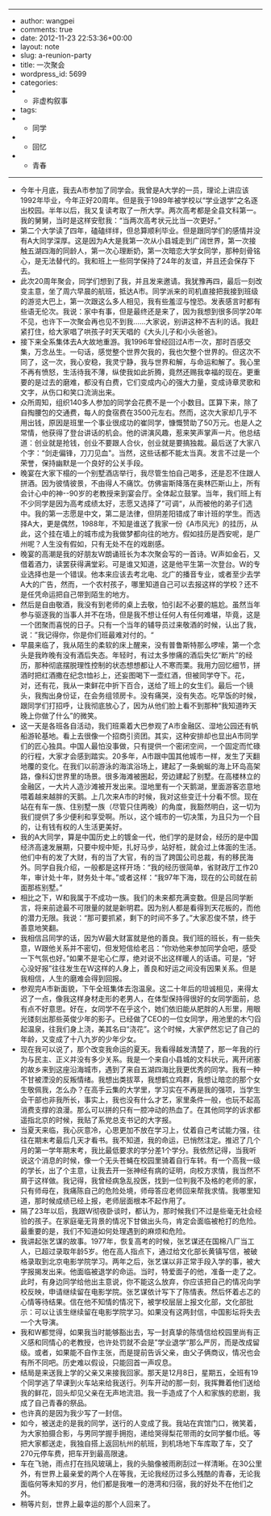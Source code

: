 - ---
- author: wangpei
- comments: true
- date: 2012-11-23 22:53:36+00:00
- layout: note
- slug: a-reunion-party
- title: 一次聚会
- wordpress_id: 5699
- categories:
- - 非虚构叙事
- tags:
- - 同学
- - 回忆
- - 青春
- ---
- 今年十月底，我去A市参加了同学会。我曾是A大学的一员，理论上讲应该1992年毕业，今年正好20周年。但是我于1989年被学校以“学业退学”之名逐出校园。半年以后，我又复读考取了一所大学。两次高考都是全县文科第一。我的舅舅，当时是这样安慰我：“当两次高考状元比当一次更好。”
- 第二个大学读了四年，磕磕绊绊，但总算顺利毕业。但是跟同学们的感情并没有A大同学深厚。这是因为A大是我第一次从小县城走到广阔世界，第一次接触五湖四海的同龄人，第一次心理断奶，第一次暗恋大学女同学，那种刻骨铭心，是无法替代的。我和班上一些同学保持了24年的友谊，并且还会保存下去。
- 此次20周年聚会，同学们想到了我，并且发来邀请。我犹豫再四，最后一刻改变主意，坐了周六早晨的航班，抵达A市。同学派来的司机直接把我接到班级的游览大巴上，第一次跟这么多人相见，我有些羞涩与惶恐。发表感言时都有些语无伦次。我说：家中有事，但是最终还是来了，因为我想到很多同学20年不见，也许下一次聚会再也见不到我……大家说，别讲这种不吉利的话。我赶紧打住，给大家唱了哄孩子时天天唱的《大头儿子和小头爸爸》。
- 接下来全系集体去A大故地重游。我1996年曾经回过A市一次，那时百感交集，万念丛生。一句话，感觉整个世界欠我的，我也欠整个世界的。但这次不同了，这一次，我心安稳，我灵宁静，我与世界和解，与命运和解了。我心里不再有愤怒，生活待我不薄，纵使我如此折腾，竟然还赐我幸福的现在。更重要的是过去的磨难，都没有白费，它们变成内心的强大力量，变成诗章灵歌和文字，从伤口和笑口流淌出来。
- 众所周知，组织140多人参加的同学会花费不是一个小数目。匡算下来，除了自掏腰包的交通费，每人的食宿费在3500元左右。然而，这次大家却几乎不用出钱，原因是班里一个事业很成功的崔同学，慷慨赞助了50万元。也是人之常情，他获得了登台讲话的机会。他的讲演风趣，惹来笑声掌声一片。他总结道：创业就是抢钱，创业不要跟人合伙，创业就是要搞独裁。最后送了大家八个字：“剑走偏锋，刀刀见血"。当然，这些话都不能太当真。发言不过是一个荣誉，保持幽默是一个良好的公关手段。
- 晚宴在大家下榻的一个别墅酒店举行，我尽管生怕自己喝多，还是忍不住跟人拼酒。因为彼情彼景，不由得人不痛饮。仿佛宙斯降落在奥林匹斯山上，所有会计心中的神--90岁的老教授来到宴会厅。全体起立鼓掌。当年，我们班上有不少同学是因为高考成绩太好，志愿又选择了”可调“，从而被他的弟子们选中。我的第一志愿是中文，第二是法律，但阴差阳错成了审计班的学生。而选择A大，更是偶然，1988年，不知是谁送了我家一份《A市风光》的挂历，从此，这个挂在墙上的城市成为我做梦都向往的地方。假如挂历是西安呢，是广州呢？人生没有假如，只有无处不在的戏剧感。
- 晚宴的高潮是我的好朋友W朗诵班长为本次聚会写的一首诗。W声如金石，又借着酒力，读罢获得满堂彩。可是谁又知道，这是他平生第一次登台。W的专业选择也是一个错误。他本来应该去考北电、北广的播音专业，或者至少去学A大的广告，然而，一个农村孩子，哪里知道自己可以去报这样的学校？还不是任凭命运把自己带到陌生的地方。
- 然后是自由敬酒，我没有到老师的桌上去敬，怕引起不必要的尴尬。虽然当年参与驱逐我的当事人并不在场，但是我不想让任何人有任何难堪，毕竟，这是一个团聚而喜悦的日子。只有一个当年的辅导员过来敬酒的时候，认出了我，说：”我记得你，你是你们班最难对付的。“
- 早晨来临了，我从陌生的柔软的床上醒来，没有普鲁斯特那么啰嗦，第一个念头是我昨晚有没有酒后失态。年轻时，有过太多惨痛的酒后失忆“断片”的经历，那种彻底摆脱理性控制的状态想想都让人不寒而栗。我用力回忆细节，拼酒时把红酒撒在纪念t恤衫上，还妄图喝下一壶红酒，但被同学夺下。花，对，还有花，我从一束鲜花中折下百合，送给了班上的女生们。最后一个镜头，我掏出身份证，在会务组领房卡。没有痛哭，没有失态。吃早饭的时候，跟同学们打招呼，让我彻底放心了，因为从他们脸上看不到那种“我知道昨天晚上你做了什么”的微笑。
- 这一天是各班各自活动，我们班乘着大巴参观了A市金融区、湿地公园还有帆船游轮基地。看上去很像一个招商引资团。其实，这种安排却也显出A市同学们的匠心独具。中国人最怕没事做，只有提供一个密闭空间，一个固定而忙碌的行程，大家才会感到踏实。20多年，A市跟中国其他城市一样，发生了天翻地覆的变化。在我们以前游泳的海滨浴场上，建起了一条蜿蜒的海上环岛高架路，像科幻世界里的场景。很多海滩被圈起，旁边建起了别墅。在高楼林立的金融区，一大片人造沙滩被开发出来。湿地里有一个天鹅湖，里面游客恣意地喂着越来越胖的天鹅。上几次来A市的时候，我对这些变迁十分看不惯。现在站在有车一族、住别墅一族（尽管只住两晚）的角度，我豁然明白，这一切为我们提供了多少便利和享受啊。所以，这个城市的一切决策，为且只为一个目的，让有钱有权的人生活更美好。
- 我的A大同学，算是中国历史上的镀金一代，他们学的是财会，经历的是中国经济高速发展期，只要中规中矩，扎好马步，站好桩，就会过上体面的生活。他们中有的发了大财，有的当了大官，有的当了跨国公司总裁，有的移民海外。同学自我介绍，一般都是这样开场：“我的经历很简单，省财政厅工作20年，审计处十年，财务处十年。”或者这样：“我97年下海，现在的公司就在前面那栋别墅。”
- 相比之下，W和我属于不成功一族。我们的未来都充满变数。但是吕同学断言，将来前途最不可限量的就是新明君。因为别人都是看得到天花板的，而他的潜力无限。我说：“那可要抓紧，剩下的时间不多了。”大家忍俊不禁，终于善意地笑翻。
- 我相信吕同学的话，因为W最大财富就是他的善良。我们班的班长，有一些失意，W跟他关系并不密切，但发短信给老吕：“你劝他来参加同学会吧，感受一下气氛也好。”如果不是宅心仁厚，绝对说不出这样暖人的话语。可是，“好心没好报”往往发生在W这样的人身上，善良和好运之间没有因果关系。但是我相信，人生的磨难会得到回报。
- 参观完A市新面貌，下午全班集体去泡温泉。这二十年后的坦诚相见，来得太迟了一点，像我这样身材走形的老男人，在体型保持得很好的女同学面前，总有点不好意思。好在，女同学不在乎这个，她们依旧能从肥胖的人形里，用眼光镂刻出那些英俊少年的影子。已经做了CEO的一位女同学，用池里的木勺舀起温泉，往我们身上浇，美其名曰“浇花”。这个时候，大家俨然忘记了自己的年龄，又变成了十八九岁的少年少女。
- 现在我可以说了，那个改变我命运的夏天。我看得越发清楚了，那一年我的行为与民主、正义并没有多少关系。我是一个来自小县城的文科状元，离开闭塞的故乡来到这座沿海城市，遇到了来自五湖四海比我更优秀的同学。我有一种不甘被湮没的反叛情绪。我想出类拔萃，我想鹤立鸡群，我想让暗恋的那个女生敬佩我，怎么办？在高手云集的大学里，学习实在不再是我的强项，当学生会干部也非我所长，事实上，我也没有什么才艺，家里条件一般，也玩不起高消费支撑的浪漫。那么可以拼的只有一腔冲动的热血了。在其他同学的诉求都遥指北京的时候，我贴了系党总支书记的大字报。
- 当夏天来临，我心灰意冷，心思更加不放在学习上，仗着自己考试能力强，往往在期末考最后几天才看书。我不知道，我的命运，已悄然注定。推迟了几个月的第一学年期末考，我比最低要求的学分差1个学分。我依然记得，当我听说这个消息的时候，像一个无头苍蝇在校园里骑着自行车转。有一个高我一级的学长，出了个主意，让我去开一张神经有病的证明，向校方求情，我当然不屑于这样做。我记得，我曾经病急乱投医，找到一位判我不及格的老师的家，只有师母在，我痛陈自己的危险处境，师母答应老师回来帮我求情。我哪里知道，那时候成绩已经上报，老师层面根本不起作用了。
- 隔了23年以后，我跟W彻夜卧谈时，都认为，那时候我们不过是些毫无社会经验的孩子。在家庭毫无背景的情况下甘做出头鸟，肯定会面临被枪打的危险。最重要的是，我们不知道如何处理遇到的麻烦和危险。
- 我讲起张艺谋的故事。1977年，恢复高考的时候，张艺谋还在国棉八厂当工人，已超过录取年龄5岁。他在高人指点下，通过给文化部长黄镇写信，被破格录取到北京电影学院学习。两年之后，张艺谋以非正常手段入学的事，被大字报揭发出来。他面临被退学的命运。当时，特爱面子的他，准备一走了之。此时，有身边同学给他出主意说，你不能这么放弃，你应该把自己的情况向学校反映，申请继续留在电影学院。张艺谋依计写下了陈情表。然后怀着忐忑的心情等待结果。信在他不知情的情况下，被学校层层上报文化部，文化部批示：可以让该生继续留在电影学院学习。如果没有这两封信，中国影坛将失去一个大导演。
- 我和W都觉得，如果我当时能够豁出去，写一封真挚的陈情信给校园里尚有正义感和同情心的老教授，也许处罚就不会是”学业退学“那么严厉，而是改成留级。或者，如果能不自作主张，而是提前告诉父亲，由父子俩商议，情况也会有所不同吧。历史难以假设，只能回首一声叹息。
- 结局是来送我上学的父亲又来接我回家。那天是12月8日，星期五，全班有19个同学逃了早课到火车站来给我送行。列车开动的那一刻，我挥舞着他们送给我的鲜花，回头却见父亲在无声地流泪。我一手造成了个人和家族的悲剧，我成了自己青春的祭品。
- 也许真的是因为我少写了一封信。
- 如今，被送走的是我的同学，送行的人变成了我。我站在宾馆门口，微笑着，为大家拍摄合影，与男同学握手拥抱，递给哭得梨花带雨的女同学餐巾纸。等把大家都送走，我独自搭上返回杭州的航班，到机场地下车库取了车，交了270元停车费，把车开到最高限速。
- 车在飞驰，雨点打在挡风玻璃上，我的头脑像被雨刷刮过一样清晰。在30公里外，有世界上最亲爱的两个人在等我，无论我经历过多么残酷的青春，无论我面临何等未知的岁月，他们都是我唯一的港湾和归宿，我的好处不在他们之外。
- 稍等片刻，世界上最幸运的那个人回来了。

